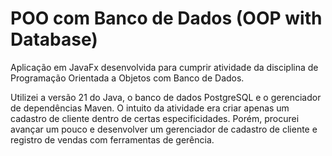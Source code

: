 # POO com Banco de Dados (OOP with Database)

Aplicação em JavaFx desenvolvida para cumprir atividade da disciplina de Programação Orientada a Objetos com Banco de Dados.

Utilizei a versão 21 do Java, o banco de dados PostgreSQL e o gerenciador de dependências Maven.
O intuito da atividade era criar apenas um cadastro de cliente dentro de certas especificidades.
Porém, procurei avançar um pouco e desenvolver um gerenciador de cadastro de cliente e registro de vendas com ferramentas de gerência.